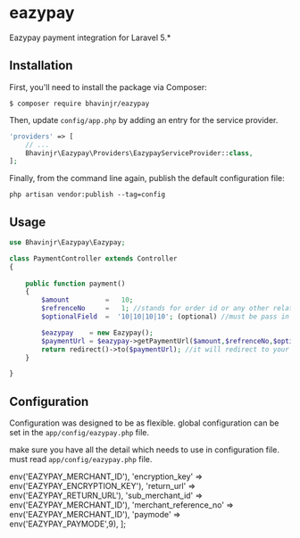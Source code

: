 # eazypay
Eazypay payment integration for Laravel 5.*

## Installation

First, you'll need to install the package via Composer:

```shell
$ composer require bhavinjr/eazypay
```

Then, update `config/app.php` by adding an entry for the service provider.


```php
'providers' => [
    // ...
    Bhavinjr\Eazypay\Providers\EazypayServiceProvider::class,
];
```

Finally, from the command line again, publish the default configuration file:
```shell
php artisan vendor:publish --tag=config
```

## Usage


```php
use Bhavinjr\Eazypay\Eazypay;

class PaymentController extends Controller
{
   
    public function payment()
    {
    	$amount 		= 	10;
    	$refrenceNo 	= 	1; //stands for order id or any other related to database table
    	$optionalField 	=  '10|10|10|10'; (optional) //must be pass in pipe delimeter based on icici eazypay payment integration kit

        $eazypay 	= new Eazypay();
        $paymentUrl = $eazypay->getPaymentUrl($amount,$refrenceNo,$optionalField);
        return redirect()->to($paymentUrl); //it will redirect to your payment gateway site
    }

}
```

## Configuration

Configuration was designed to be as flexible.
global configuration can be set in the `app/config/eazypay.php` file.

make sure you have all the detail which needs to use in configuration file.
must read `app/config/eazypay.php` file.

<?php

return [

    'merchant_id'       =>  env('EAZYPAY_MERCHANT_ID'),
    'encryption_key'    =>  env('EAZYPAY_ENCRYPTION_KEY'),
    'return_url'        =>  env('EAZYPAY_RETURN_URL'),
    'sub_merchant_id'   =>  env('EAZYPAY_MERCHANT_ID'),
    'merchant_reference_no'      =>  env('EAZYPAY_MERCHANT_ID'),     
    'paymode'           =>  env('EAZYPAY_PAYMODE',9),

];
